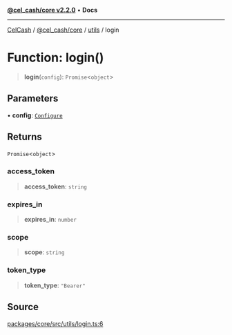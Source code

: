 [**@cel_cash/core v2.2.0**](../../README.md) • **Docs**

***

[CelCash](../../../../packages.md) / [@cel\_cash/core](../../README.md) / [utils](../README.md) / login

# Function: login()

> **login**(`config`): `Promise`\<`object`\>

## Parameters

• **config**: [`Configure`](../type-aliases/Configure.md)

## Returns

`Promise`\<`object`\>

### access\_token

> **access\_token**: `string`

### expires\_in

> **expires\_in**: `number`

### scope

> **scope**: `string`

### token\_type

> **token\_type**: `"Bearer"`

## Source

[packages/core/src/utils/login.ts:6](https://github.com/Pyxlab/celcash/blob/b57c7034bd65dcd5b083f272f9cfe6cc4ff73f7b/packages/core/src/utils/login.ts#L6)
